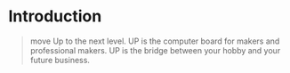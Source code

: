 # Introduction

> move Up to the next level. UP is the computer board for makers and professional makers. UP is the bridge between your hobby and your future business.[](http://www.up-board.org/)

